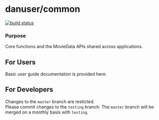 # danuser/common
[![build status](https://git.biohpc.swmed.edu/danuser/common/badges/master/build.svg)](https://git.biohpc.swmed.edu/danuser/common/commits/master)

### Purpose
 Core functions and the MovieData APIs shared across applications.

For Users
---------
Basic user guide documentation is provided here: 

For Developers
--------------
Changes to the `master` branch are resticted.  
Please commit changes to the `testing` branch. 
The `master` branch will be merged on a monthly basis with `testing`.